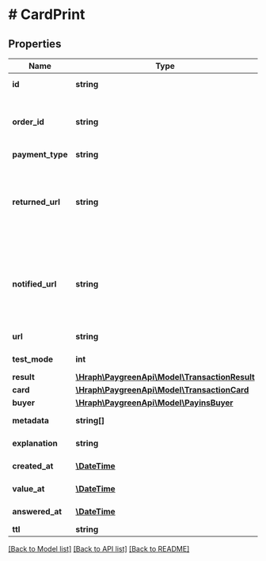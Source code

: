 # # CardPrint

## Properties

Name | Type | Description | Notes
------------ | ------------- | ------------- | -------------
**id** | **string** |  | [optional] [readonly] 
**order_id** | **string** | Il s&#39;agit du token lié à votre empreinte de carte. | 
**payment_type** | **string** |  | [optional] 
**returned_url** | **string** | Adresse sur laquelle il faut rediriger le client après que l&#39;action a été effectuée. | [optional] 
**notified_url** | **string** | Adresse sur laquelle PayGreen peut faire des appels pour mettre à jour le statut. | [optional] 
**url** | **string** |  | [optional] [readonly] 
**test_mode** | **int** |  | [optional] [readonly] 
**result** | [**\Hraph\PaygreenApi\Model\TransactionResult**](TransactionResult.md) |  | [optional] 
**card** | [**\Hraph\PaygreenApi\Model\TransactionCard**](TransactionCard.md) |  | [optional] 
**buyer** | [**\Hraph\PaygreenApi\Model\PayinsBuyer**](PayinsBuyer.md) |  | [optional] 
**metadata** | **string[]** |  | [optional] [readonly] 
**explanation** | **string** |  | [optional] [readonly] 
**created_at** | [**\DateTime**](\DateTime.md) |  | [optional] [readonly] 
**value_at** | [**\DateTime**](\DateTime.md) |  | [optional] [readonly] 
**answered_at** | [**\DateTime**](\DateTime.md) |  | [optional] [readonly] 
**ttl** | **string** |  | [optional] 

[[Back to Model list]](../../README.md#documentation-for-models) [[Back to API list]](../../README.md#documentation-for-api-endpoints) [[Back to README]](../../README.md)


